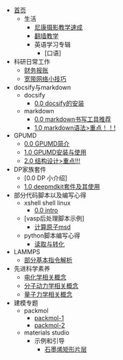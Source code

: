 <!-- docs/_sidebar.md -->


- [首页](README.md)
  - 生活
    - [尼康摄影教学速成](生活小技巧/尼康摄影教学速成.md)
    - [翻墙教学](生活小技巧/翻墙教学.md)
    - 英语学习专辑
      - [口语]
- 科研日常工作  
    - [财务报账](科研日常生活/财务报账.md)
    - [宽带网络小技巧](科研日常生活/宽带网络小技巧.md)
- docsify与markdown
    - docsify
      - [0.0 docsify的安装](docsify&markdown/docsify/0.0安装与启动.md)
    - markdown
      - [0.0 markdown书写工具推荐](docsify&markdown/markdown/0.0%20markdown书写工具推荐.md)
      - [1.0 markdown语法>重点！！!](docsify&markdown/markdown/1.0%20markdown语法.md)
- GPUMD
    - [0.0 GPUMD简介](GPUMD/0.0%20GPUMD简介.md)
    - [1.0 GPUMD安装与使用](GPUMD/1.0%20GPUMD安装与使用.md)
    - [2.0 结构设计>重点!!!](GPUMD/2.0%20结构设计.md)
- DP家族套件
    - [0.0 DP 小介绍]
    - [1.0 deepmdkit套件及其使用](DP家族/1.0%20deepmdkit套件及其使用.md)
- 部分代码脚本以及编写心得
    - xshell shell linux
      - [0.0 intro](部分代码脚本以及编写心得/linux&shell语言/0.0%20intro.md)
    - [vasp后处理脚本示例]
      - [计算原子msd](部分代码脚本以及编写心得/vasp后处理脚本示例/计算msd.md)
    - python脚本编写心得
      - [读取与转化](部分代码脚本以及编写心得/python脚本编写心得/读取与转化.md)
- LAMMPS
    - [部分基本指令解析](LAMMPS/部分基本指令解析.md)
- 先进科学素养
    - [电化学相关概念](先进科学素养/电化学相关概念.md)
    - [分子动力学相关概念](先进科学素养/分子动力学相关概念.md)
    - [量子力学相关概念](先进科学素养/量子力学概念.md)
- 建模专题
    - packmol
      - [packmol-1](建模专题/packmol/packmol1/20210211-Lammps%20data文件建模格式转换进阶：I.md)
      - [packmol-2](建模专题/packmol/packmol2/20210211-Lammps%20data%E6%96%87%E4%BB%B6%E5%BB%BA%E6%A8%A1%E6%A0%BC%E5%BC%8F%E8%BD%AC%E6%8D%A2%E8%BF%9B%E9%98%B6%EF%BC%9AII.md)
    - materials studio
      - 示例和引导
        - [石墨烯矩形片层](./建模专题/materials%20studio/一些示例/石墨烯矩形片层/石墨烯矩形片层.md)